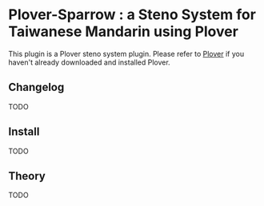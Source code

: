 # Plover-Sparrow : a Steno System for Taiwanese Mandarin using Plover

This plugin is a Plover steno system plugin. Please refer to [Plover](https://github.com/openstenoproject/plover) if you haven't already downloaded and installed Plover.

## Changelog

TODO

## Install 

TODO

## Theory

TODO

